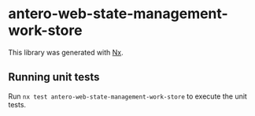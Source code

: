 # antero-web-state-management-work-store

This library was generated with [Nx](https://nx.dev).

## Running unit tests

Run `nx test antero-web-state-management-work-store` to execute the unit tests.
